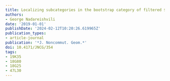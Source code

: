 ```yaml
---
title: Localizing subcategories in the bootstrap category of filtered $C^*$-algebras
authors:
- George Nadareishvili
date: '2019-01-01'
publishDate: '2024-02-12T10:20:26.619965Z'
publication_types:
- article-journal
publication: '*J. Noncommut. Geom.*'
doi: 10.4171/JNCG/354
tags:
- 19K35
- 18G80
- 18G25
- 47L30
---
```

